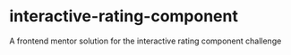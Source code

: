 # interactive-rating-component
A frontend mentor solution for the interactive rating component challenge 
